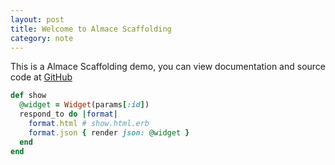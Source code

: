 ```yaml
---
layout: post
title: Welcome to Almace Scaffolding
category: note
---
```


<p>This is a Almace Scaffolding demo, you can view documentation and source code at <a href="https://github.com/sparanoid/almace-scaffolding">GitHub</a></p>

```ruby
def show
  @widget = Widget(params[:id])
  respond_to do |format|
    format.html # show.html.erb
    format.json { render json: @widget }
  end
end
```
